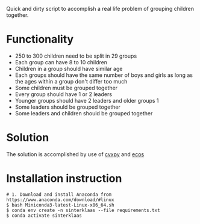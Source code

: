 Quick and dirty script to accomplish a real life problem of grouping children together.

# Functionality
- 250 to 300 children need to be split in 29 groups
- Each group can have 8 to 10 children
- Children in a group should have similar age
- Each groups should have the same number of boys and girls as long as the ages within a group don't differ too much
- Some children must be grouped together
- Every group should have 1 or 2 leaders
- Younger groups should have 2 leaders and older groups 1
- Some leaders should be grouped together
- Some leaders and children should be grouped together

# Solution
The solution is accomplished by use of [cvxpy](https://www.cvxpy.org/citing/index.html) and [ecos](https://www.embotech.com/ECOS)

# Installation instruction

```
# 1. Download and install Anaconda from https://www.anaconda.com/download/#linux
$ bash Miniconda3-latest-Linux-x86_64.sh
$ conda env create -n sinterklaas --file requirements.txt
$ conda activate sinterklaas
```

